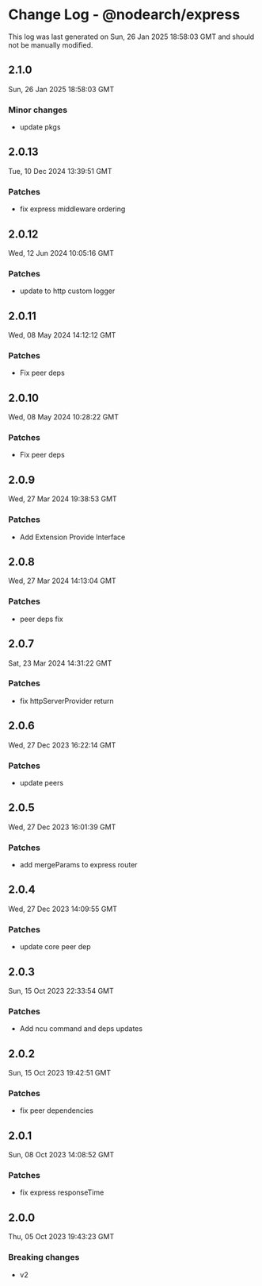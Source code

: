 # Change Log - @nodearch/express

This log was last generated on Sun, 26 Jan 2025 18:58:03 GMT and should not be manually modified.

## 2.1.0
Sun, 26 Jan 2025 18:58:03 GMT

### Minor changes

- update pkgs

## 2.0.13
Tue, 10 Dec 2024 13:39:51 GMT

### Patches

- fix express middleware ordering

## 2.0.12
Wed, 12 Jun 2024 10:05:16 GMT

### Patches

- update to http custom logger

## 2.0.11
Wed, 08 May 2024 14:12:12 GMT

### Patches

- Fix peer deps

## 2.0.10
Wed, 08 May 2024 10:28:22 GMT

### Patches

- Fix peer deps

## 2.0.9
Wed, 27 Mar 2024 19:38:53 GMT

### Patches

- Add Extension Provide Interface

## 2.0.8
Wed, 27 Mar 2024 14:13:04 GMT

### Patches

-  peer deps fix

## 2.0.7
Sat, 23 Mar 2024 14:31:22 GMT

### Patches

- fix httpServerProvider return

## 2.0.6
Wed, 27 Dec 2023 16:22:14 GMT

### Patches

- update peers

## 2.0.5
Wed, 27 Dec 2023 16:01:39 GMT

### Patches

- add mergeParams to express router

## 2.0.4
Wed, 27 Dec 2023 14:09:55 GMT

### Patches

- update core peer dep

## 2.0.3
Sun, 15 Oct 2023 22:33:54 GMT

### Patches

- Add ncu command and deps updates

## 2.0.2
Sun, 15 Oct 2023 19:42:51 GMT

### Patches

- fix peer dependencies

## 2.0.1
Sun, 08 Oct 2023 14:08:52 GMT

### Patches

- fix express responseTime

## 2.0.0
Thu, 05 Oct 2023 19:43:23 GMT

### Breaking changes

- v2

